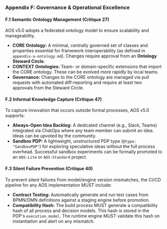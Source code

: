 ### Appendix F: Governance & Operational Excellence

#### F.1 Semantic Ontology Management (Critique 27)
AOS v5.0 adopts a federated ontology model to ensure scalability and manageability.
- **CORE Ontology:** A minimal, centrally governed set of classes and properties essential for framework interoperability (as defined in `appendix-a-ontology.md`). Changes require approval from an **Ontology Steward Circle**.
- **CONTEXT Ontologies:** Team- or domain-specific extensions that import the CORE ontology. These can be evolved more rapidly by local teams.
- **Governance:** Changes to the CORE ontology are managed via pull requests with automated diff-reporting and require at least two approvals from the Steward Circle.

#### F.2 Informal Knowledge Capture (Critique 47)
To capture innovation that occurs outside formal processes, AOS v5.0 supports:
- **Always-Open Idea Backlog:** A dedicated channel (e.g., Slack, Teams) integrated via ChatOps where any team member can submit an idea. Ideas can be upvoted by the community.
- **Sandbox PDP:** A lightweight, unstructured PDP type (`@type: "SandboxPDP"`) for exploring speculative ideas without the full process overhead. Successful sandbox experiments can be formally promoted to an `AOS-Lite` or `AOS-Standard` project.

#### F.3 Silent Failure Prevention (Critique 40)
To prevent silent failures from model/engine version mismatches, the CI/CD pipeline for any AOS implementation MUST include:
- **Contract Testing:** Automatically generate and run test cases from BPMN/DMN definitions against a staging engine before promotion.
- **Compatibility Hash:** The build process MUST generate a compatibility hash of all process and decision models. This hash is stored in the PDP's `execution_model`. The runtime engine MUST validate this hash on instantiation and alert on any mismatch. 
